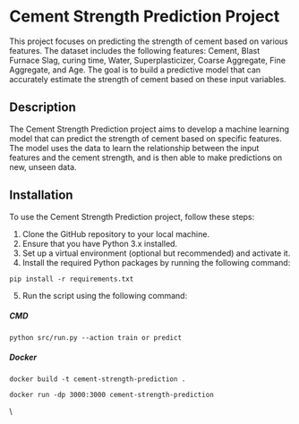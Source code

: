 # Cement Strength Prediction Project

This project focuses on predicting the strength of cement based on various features. The dataset includes the following features: Cement, Blast Furnace Slag, curing time, Water, Superplasticizer, Coarse Aggregate, Fine Aggregate, and Age. The goal is to build a predictive model that can accurately estimate the strength of cement based on these input variables.

## Description

The Cement Strength Prediction project aims to develop a machine learning model that can predict the strength of cement based on specific features. The model uses the data to learn the relationship between the input features and the cement strength, and is then able to make predictions on new, unseen data.

## Installation

To use the Cement Strength Prediction project, follow these steps:

1. Clone the GitHub repository to your local machine.
2. Ensure that you have Python 3.x installed.
3. Set up a virtual environment (optional but recommended) and activate it.
4. Install the required Python packages by running the following command:

```shell
pip install -r requirements.txt
```

5. Run the script using the following command:
##### CMD
 ```shell
 python src/run.py --action train or predict
 ```
##### Docker
```shell
docker build -t cement-strength-prediction .

docker run -dp 3000:3000 cement-strength-prediction
```
  




\
